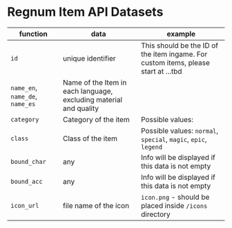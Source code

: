 # Regnum Item API Datasets

|function|data|example|
|---|---|---|
|``id``|unique identifier|This should be the ID of the item ingame. For custom items, please start at ...tbd|
|``name_en``, ``name_de``, ``name_es``|Name of the Item in each language, excluding material and quality||
|``category``|Category of the item|Possible values:|
|``class``|Class of the item|Possible values: ``normal``, ``special``, ``magic``, ``epic``, ``legend``|
|``bound_char``|any|Info will be displayed if this data is not empty|
|``bound_acc``|any|Info will be displayed if this data is not empty|
|``icon_url``|file name of the icon|``icon.png`` - should be placed inside ``/icons`` directory|
